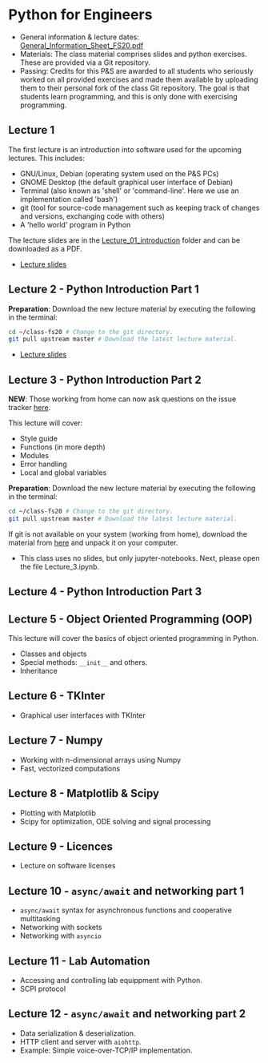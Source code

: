 # Python for Engineers

* General information & lecture dates: [General_Information_Sheet_FS20.pdf](./General_Information_Sheet_FS20.pdf)
* Materials: The class material comprises slides and python exercises. These are provided via a Git repository.
* Passing: Credits for this P&S are awarded to all students who seriously worked on all provided exercises and made them available by uploading them to their personal fork of the class Git repository. The goal is that students learn programming, and this is only done with exercising programming.

## Lecture 1
The first lecture is an introduction into software used for the upcoming lectures. This includes:

* GNU/Linux, Debian (operating system used on the P&S PCs)
* GNOME Desktop (the default graphical user interface of Debian)
* Terminal (also known as 'shell' or 'command-line'. Here we use an implementation called 'bash')
* git (tool for source-code management such as keeping track of changes and versions, exchanging code with others)
* A 'hello world' program in Python

The lecture slides are in the [Lecture_01_introduction](./Lecture_01_introduction) folder and can be downloaded as a PDF.

* [Lecture slides](./Lecture_01_introduction/Python_for_engineers_lecture_01_2020_02_25.pdf)


## Lecture 2 - Python Introduction Part 1

**Preparation**: Download the new lecture material by executing the following in the terminal:

```bash
cd ~/class-fs20 # Change to the git directory.
git pull upstream master # Download the latest lecture material.
```

* [Lecture slides](./Lecture_02_types_conditionals/Python_for_engineers_lecture_02_2020_03_03.pdf)

## Lecture 3 - Python Introduction Part 2

**NEW**: Those working from home can now ask questions on the issue tracker [here](https://git.ee.ethz.ch/python-for-engineers/class-fs20-forum/issues).

This lecture will cover:

* Style guide
* Functions (in more depth) 
* Modules
* Error handling
* Local and global variables


**Preparation**: Download the new lecture material by executing the following in the terminal:

```bash
cd ~/class-fs20 # Change to the git directory.
git pull upstream master # Download the latest lecture material.
```

If git is not available on your system (working from home), download the material from [here](https://git.ee.ethz.ch/python-for-engineers/class-fs20/-/archive/master/class-fs20-master.zip) and unpack it on your computer.

* This class uses no slides, but only jupyter-notebooks. Next, please open the file Lecture_3.ipynb.

## Lecture 4 - Python Introduction Part 3

## Lecture 5 - Object Oriented Programming (OOP)

This lecture will cover the basics of object oriented programming in Python.

* Classes and objects
* Special methods: `__init__` and others.
* Inheritance

## Lecture 6 - TKInter

* Graphical user interfaces with TKInter

## Lecture 7 - Numpy

* Working with n-dimensional arrays using Numpy
* Fast, vectorized computations

## Lecture 8 - Matplotlib & Scipy

* Plotting with Matplotlib
* Scipy for optimization, ODE solving and signal processing

## Lecture 9 - Licences

* Lecture on software licenses

## Lecture 10 - `async/await` and networking part 1

* `async/await` syntax for asynchronous functions and cooperative multitasking
* Networking with sockets
* Networking with `asyncio`

## Lecture 11 - Lab Automation

* Accessing and controlling lab equippment with Python.
* SCPI protocol

## Lecture 12 - `async/await` and networking part 2

* Data serialization & deserialization.
* HTTP client and server with `aiohttp`.
* Example: Simple voice-over-TCP/IP implementation.
